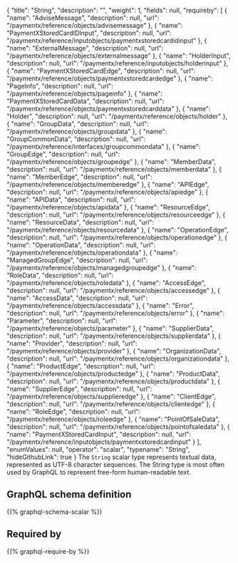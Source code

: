 {
  "title": "String",
  "description": "",
  "weight": 1,
  "fields": null,
  "requireby": [
    {
      "name": "AdviseMessage",
      "description": null,
      "url": "/paymentx/reference/objects/advisemessage"
    },
    {
      "name": "PaymentXStoredCardIDInput",
      "description": null,
      "url": "/paymentx/reference/inputobjects/paymentxstoredcardidinput"
    },
    {
      "name": "ExternalMessage",
      "description": null,
      "url": "/paymentx/reference/objects/externalmessage"
    },
    {
      "name": "HolderInput",
      "description": null,
      "url": "/paymentx/reference/inputobjects/holderinput"
    },
    {
      "name": "PaymentXStoredCardEdge",
      "description": null,
      "url": "/paymentx/reference/objects/paymentxstoredcardedge"
    },
    {
      "name": "PageInfo",
      "description": null,
      "url": "/paymentx/reference/objects/pageinfo"
    },
    {
      "name": "PaymentXStoredCardData",
      "description": null,
      "url": "/paymentx/reference/objects/paymentxstoredcarddata"
    },
    {
      "name": "Holder",
      "description": null,
      "url": "/paymentx/reference/objects/holder"
    },
    {
      "name": "GroupData",
      "description": null,
      "url": "/paymentx/reference/objects/groupdata"
    },
    {
      "name": "GroupCommonData",
      "description": null,
      "url": "/paymentx/reference/interfaces/groupcommondata"
    },
    {
      "name": "GroupEdge",
      "description": null,
      "url": "/paymentx/reference/objects/groupedge"
    },
    {
      "name": "MemberData",
      "description": null,
      "url": "/paymentx/reference/objects/memberdata"
    },
    {
      "name": "MemberEdge",
      "description": null,
      "url": "/paymentx/reference/objects/memberedge"
    },
    {
      "name": "APIEdge",
      "description": null,
      "url": "/paymentx/reference/objects/apiedge"
    },
    {
      "name": "APIData",
      "description": null,
      "url": "/paymentx/reference/objects/apidata"
    },
    {
      "name": "ResourceEdge",
      "description": null,
      "url": "/paymentx/reference/objects/resourceedge"
    },
    {
      "name": "ResourceData",
      "description": null,
      "url": "/paymentx/reference/objects/resourcedata"
    },
    {
      "name": "OperationEdge",
      "description": null,
      "url": "/paymentx/reference/objects/operationedge"
    },
    {
      "name": "OperationData",
      "description": null,
      "url": "/paymentx/reference/objects/operationdata"
    },
    {
      "name": "ManagedGroupEdge",
      "description": null,
      "url": "/paymentx/reference/objects/managedgroupedge"
    },
    {
      "name": "RoleData",
      "description": null,
      "url": "/paymentx/reference/objects/roledata"
    },
    {
      "name": "AccessEdge",
      "description": null,
      "url": "/paymentx/reference/objects/accessedge"
    },
    {
      "name": "AccessData",
      "description": null,
      "url": "/paymentx/reference/objects/accessdata"
    },
    {
      "name": "Error",
      "description": null,
      "url": "/paymentx/reference/objects/error"
    },
    {
      "name": "Parameter",
      "description": null,
      "url": "/paymentx/reference/objects/parameter"
    },
    {
      "name": "SupplierData",
      "description": null,
      "url": "/paymentx/reference/objects/supplierdata"
    },
    {
      "name": "Provider",
      "description": null,
      "url": "/paymentx/reference/objects/provider"
    },
    {
      "name": "OrganizationData",
      "description": null,
      "url": "/paymentx/reference/objects/organizationdata"
    },
    {
      "name": "ProductEdge",
      "description": null,
      "url": "/paymentx/reference/objects/productedge"
    },
    {
      "name": "ProductData",
      "description": null,
      "url": "/paymentx/reference/objects/productdata"
    },
    {
      "name": "SupplierEdge",
      "description": null,
      "url": "/paymentx/reference/objects/supplieredge"
    },
    {
      "name": "ClientEdge",
      "description": null,
      "url": "/paymentx/reference/objects/clientedge"
    },
    {
      "name": "RoleEdge",
      "description": null,
      "url": "/paymentx/reference/objects/roleedge"
    },
    {
      "name": "PointOfSaleData",
      "description": null,
      "url": "/paymentx/reference/objects/pointofsaledata"
    },
    {
      "name": "PaymentXStoredCardInput",
      "description": null,
      "url": "/paymentx/reference/inputobjects/paymentxstoredcardinput"
    }
  ],
  "enumValues": null,
  "operator": "scalar",
  "typename": "String",
  "hideGithubLink": true
}
The `String` scalar type represents textual data, represented as UTF-8 character sequences. The String type is most often used by GraphQL to represent free-form human-readable text.
## GraphQL schema definition

{{% graphql-schema-scalar %}}

## Required by

{{% graphql-require-by %}}
